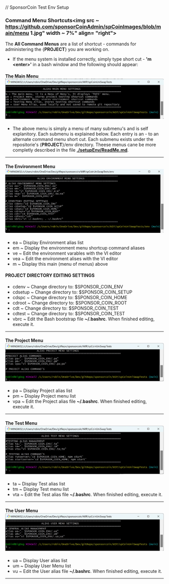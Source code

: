 // SponsorCoin Test Env Setup

### Command Menu Shortcuts<img src ~ https://github.com/sponsorCoinAdmin/spCoinImages/blob/main/menu 1.jpg" width ~ 7%" align= "right">
The <b>All Command Menus</b> are a list of shortcut - commands for administering the {<b>PROJECT</b>} you are working on.
- If the menu system is installed correctly, simply type short cut - <b>'m \<enter>'</b> in a bash window and the following should appear:

#### The Main Menu![<b>Author Image</b>](https://github.com/sponsorCoinAdmin/spCoinImages/blob/main/mainMenu.jpg)
- The above menu is simply a menu of many submenu's and is self explanitory. Each submenu is explained below. Each entry is an - to an alternate command menu short cut. Each submenu exists under the repositorie's {<b>PROJECT</b>}/env directory. Theese menus cane be more completly described in the file [<b>./setupEnv/ReadMe.md</b>](https://github.com/sponsorCoinAdmin/spCoinSetupEnv/blob/main/README.md).

- - - -

#### The Environment Menu![<b>Author Image</b>](https://github.com/sponsorCoinAdmin/spCoinImages/blob/main/envMenu.jpg)
- ea  ~ Display Environment alias list
- em  ~ Display the environment menu shortcup command aliases
- ve  ~ Edit the environment varables with the VI editor
- vea ~ Edit the environment alises with the VI editor
- m   ~ Display this main (menu of menus) above

#### PROJECT DIRECTORY EDITING SETTINGS
- cdenv   ~  Change directory to: $SPONSOR_COIN_ENV
- cdsetup ~  Change directory to: $SPONSOR_COIN_SETUP
- cdspc   ~  Change directory to: $SPONSOR_COIN_HOME
- cdroot  ~  Change directory to: $SPONSOR_COIN_ROOT
- cdt     ~  Change directory to: $SPONSOR_COIN_TEST
- cdtest  ~  Change directory to: $SPONSOR_COIN_TEST
- vbrc    ~ Edit the Bash bootstrap file <b>~/.bashrc</b>. When finished editing, execute it.
- - - -

#### The Project Menu![<b>Author Image</b>](https://github.com/sponsorCoinAdmin/spCoinImages/blob/main/projectMenu.jpg)
- pa ~ Display Project alias list
- pm ~ Display Project menu list
- vpa ~ Edit the Project alias file <b>~/.bashrc</b>. When finished editing, execute it.
- - - -

#### The Test Menu![<b>Author Image</b>](https://github.com/sponsorCoinAdmin/spCoinImages/blob/main/testMenu.jpg)
- ta ~ Display Test alias list
- tm ~ Display Test menu list
- vta ~ Edit the Test alias file <b>~/.bashrc</b>. When finished editing, execute it.
- - - -

#### The User Menu![<b>Author Image</b>](https://github.com/sponsorCoinAdmin/spCoinImages/blob/main/userMenu.jpg)
- ua ~ Display User alias list
- um ~ Display User Menu list
- vu ~ Edit the User alias file <b>~/.bashrc</b>. When finished editing, execute it.
- - - -
